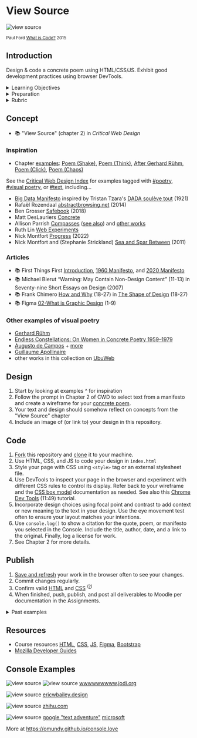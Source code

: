 
# View Source

![view source](assets/img/console-what-is-code.png)

<sup>Paul Ford <a href="https://www.bloomberg.com/graphics/2015-paul-ford-what-is-code/">What is Code?</a> 2015</sup>



## Introduction

Design & code a concrete poem using HTML/CSS/JS. Exhibit good development practices using browser DevTools.


<details>
<summary>Learning Objectives</summary>

Students who complete this assignment will be able to:

- Recall the main structural tags required for HTML documents
- Describe how to use Chrome DevTools for web development
- Compare reasons and locations for using `<style>`, `<link>`, and `<script>` tags
- Code a web page using HTML, CSS, and Javascript

</details>


<details><summary>Preparation</summary>

Complete the following to prepare for this assignment: 

- Chapter 2 of Critical Web Design
- Course content listed on the schedule

</details>


<details>
<summary>Rubric</summary>
See Moodle.
</details>





## Concept

- 📚 "View Source" (chapter 2) in *Critical Web Design*


### Inspiration

- Chapter [examples](https://omundy.github.io/critical-web-design-book/#chapter-2-view-source): 
[Poem (Shake)](https://omundy.github.io/critical-web-design-book/02-view-source/examples/poem-shake.html), 
[Poem (Think)](https://omundy.github.io/critical-web-design-book/02-view-source/examples/poem-think.html), 
[After Gerhard Rühm](https://omundy.github.io/critical-web-design-book/02-view-source/examples/after-ruhm.html), 
[Poem (Click)](https://omundy.github.io/critical-web-design-book/02-view-source/examples/poem-click.html), 
[Poem (Chaos)](https://omundy.github.io/critical-web-design-book/02-view-source/examples/poem-chaos.html) 

See the [Critical Web Design Index](https://omundy.github.io/critical-web-design-index/) for examples tagged with [#poetry](https://omundy.github.io/critical-web-design-index#poetry), [#visual poetry](https://omundy.github.io/critical-web-design-index#visual%20poetry), or [#text](https://omundy.github.io/critical-web-design-index#text), including...

- [Big Data Manifesto](https://molleindustria.org/files/BIG-DATA.html) inspired by Tristan Tzara's [DADA soulève tout](https://www.moma.org/collection/works/184054?artist_id=13398&page=1&sov_referrer=artist) (1921)
- Rafaël Rozendaal [abstractbrowsing.net](http://www.abstractbrowsing.net) (2014)
- Ben Grosser [Safebook](https://bengrosser.com/projects/safebook/) (2018) 
- Matt DesLauriers [Concrete](https://generative-unfoldings.mit.edu/works/concrete/view.html)
- Allison Parrish [Compasses](https://sync.abue.io/issues/190705ap_sync2_27_compasses.pdf) ([see also](https://bombmagazine.org/articles/compass-poems/)) and [other works](https://portfolio.decontextualize.com/)
- Ruth Lin [Web Experiments](https://ruthl.in/small-web-tests)
- Nick Montfort [Progress](https://thehtml.review/01/progress.html) (2022) 
- Nick Montfort and (Stephanie Strickland) [Sea and Spar Between](https://nickm.com/montfort_strickland/sea_and_spar_between/index.html) (2011)



### Articles

- 📚 First Things First [Introduction](https://www.emigre.com/Essays/Magazine/FirstThingsFirstRevisited), [1960 Manifesto](http://www.designishistory.com/1960/first-things-first/), and [2020 Manifesto](https://www.eyemagazine.com/feature/article/first-things-first-manifesto-2000)
- 📚 Michael Bierut “Warning: May Contain Non-Design Content” (11-13) in Seventy-nine Short Essays on Design (2007)
- 📚 Frank Chimero [How and Why](https://shapeofdesignbook.com/chapters/01-how-and-why/) (18-27) in [The Shape of Design](https://shapeofdesignbook.com/chapters/01-how-and-why/) (18-27)
- 📚 Figma [02-What is Graphic Design](https://www.figma.com/resource-library/what-is-graphic-design/) (1-9) 



### Other examples of visual poetry 

- [Gerhard Rühm](https://www.google.com/search?q=Gerhard+R%C3%BChm+concrete+poem)
- [Endless Constellations: On Women in Concrete Poetry 1959–1979](https://www.google.com/search?q=Endless+Constellations%3A+On+Women+in+Concrete+Poetry+1959%E2%80%931979)
- [Augusto de Campos](https://www.google.com/search?q=augusto+de+campos+concrete+poetry) + [more](https://www.theguardian.com/artanddesign/gallery/2017/apr/07/masterpieces-concrete-poetry-pictures-getty-center-ian-hamilton-finlay-augusto-campos)
- [Guillaume Apollinaire](https://en.wikipedia.org/wiki/Calligrammes)
- other works in this collection on [UbuWeb](https://www.ubu.com/vp) 





## Design

1. Start by looking at examples ^ for inspiration
1. Follow the prompt in Chapter 2 of CWD to select text from a manifesto and create a wireframe for your [concrete poem](https://www.typeroom.eu/article/twenty-things-you-must-know-about-concrete-and-visual-poetry). 
1. Your text and design should somehow reflect on concepts from the "View Source" chapter 
1. Include an image of (or link to) your design in this repository.



## Code

1. [Fork](https://docs.github.com/en/get-started/quickstart/fork-a-repo#forking-a-repository) this repository and [clone](https://docs.github.com/en/get-started/quickstart/fork-a-repo#cloning-your-forked-repository) it to your machine.
1. Use HTML, CSS, and JS to code your design in `index.html`
1. Style your page with CSS using `<style>` tag or an external stylesheet file. 
1. Use DevTools to inspect your page in the browser and experiment with different CSS rules to control its display. Refer back to your wireframe and the [CSS box model](https://developer.mozilla.org/en-US/docs/Learn/CSS/Building_blocks/The_box_model) documentation as needed. See also this [Chrome Dev Tools](https://www.youtube.com/watch?v=25R1Jl5P7Mw) (11:49) tutorial.
1. Incorporate design choices using focal point and contrast to add context or new meaning to the text in your design. Use the eye movement test often to ensure your layout matches your intentions.
1. Use `console.log()` to show a citation for the quote, poem, or manifesto you selected in the Console. Include the title, author, date, and a link to the original. Finally, log a license for work.
1. See Chapter 2 for more details.



## Publish

1. [Save and refresh](https://github.com/omundy/learn-computing/blob/main/topics/keyboard-shortcuts.md#web-development-edit-save-refresh-loop) your work in the browser often to see your changes.
1. Commit changes regularly.
1. Confirm valid [HTML](https://validator.w3.org/) and [CSS](https://jigsaw.w3.org/css-validator/) <sup>([?](https://github.com/omundy/dig245-critical-web-design/blob/main/topics/html-css/css.md#css-validation))</sup>
1. When finished, push, publish, and post all deliverables to Moodle per documentation in the Assignments.





<!-- 
<= 2022 prompts

1. Using an ordered list, write step by step instructions for viewing the source code of a web page in your favorite browser. Include the name of the browser.
1. Using an unordered list, write three other things you can do with the Dev Tools.
1. Invent and add a new unique metaphor for this action (e.g. “Looking under the hood”).
1. Find a website with a secret message in the console or source code (see examples below). Add a screenshot and link to the page with instructions to see the mesage.
1. Using Javascript, add your own secret message for curious users to the console that somehow *reflects on the content of this assignment*. Add your code using either the `script` tag at the end of the document, or link to an external `.js` file. Experiment with different `console` [methods](https://developer.mozilla.org/en-US/docs/Web/API/console).
1. Add an image of your favorite animal somewhere on the page. -->


<!--
<= 2019 PROMPTS

Explain how your metaphor communicates the act of looking at source code
1. Does it still communicate your experience of being able to look “under the hood” after you now have learned to code?
1. Why is it important to be able to look at the source code of a web page when you are making web pages?
1. Did you look at source code to make something this semester? Write about it.
1. Why is it important to see how things you consume are constructed? What are the larger sociological arguments for transparency? Think about ingredients in the food you eat or chemicals from a factory or how laws are made for example. -->





<details>
<summary>Past examples</summary>
  
- 2023
    [Maria](https://mafajardo23.github.io/dig245-view-source/)
    [Richard](https://aequor29.github.io/dig245-view-source/)
    [David](https://davidmhilton.github.io/dig245-view-source/)
    [Nam](https://namdao2508.github.io/dig245-view-source/)
    [Blake](https://blakecraig25.github.io/dig245-view-source/)
    [Riana](https://rianadoctor.github.io/dig245-view-source/)
    [Tyler](https://tyleryandt18.github.io/dig245-view-source/)
    [Meredith](https://merhaines.github.io/dig245-view-source/)
    [Isabell](https://isabelra26.github.io/dig245-view-source/)
    [Alp](https://alpnix.github.io/dig245-view-source/)

</details>



## Resources

- Course resources [HTML](https://github.com/omundy/dig245-critical-web-design/blob/main/topics/html-css/html.md), [CSS](https://github.com/omundy/dig245-critical-web-design/blob/main/topics/html-css/css.md), [JS](https://github.com/omundy/dig245-critical-web-design/blob/main/topics/javascript/javascript.md), [Figma](https://github.com/omundy/dig245-critical-web-design#figma), [Bootstrap](https://github.com/omundy/dig245-critical-web-design#bootstrap)
- [Mozilla Developer Guides](https://developer.mozilla.org/en-US/docs/Web/Guide)





## Console Examples

![view source](assets/img/jodi-wwwwwwwww-1.png)
![view source](assets/img/jodi-wwwwwwwww-2.png)
[wwwwwwwww.jodi.org](https://wwwwwwwww.jodi.org/)

![view source](assets/img/console-ericwbailey.design.png)
[ericwbailey.design](https://ericwbailey.design/)

![view source](assets/img/console-zhi.hu.png)
[zhihu.com](https://www.zhihu.com/)

![view source](assets/img/console-text-game.png)
[google "text adventure"](https://www.google.com/search?q=text+adventure) [microsoft](https://microsoft.github.io/join-dev-design/)

More at https://omundy.github.io/console.love 
